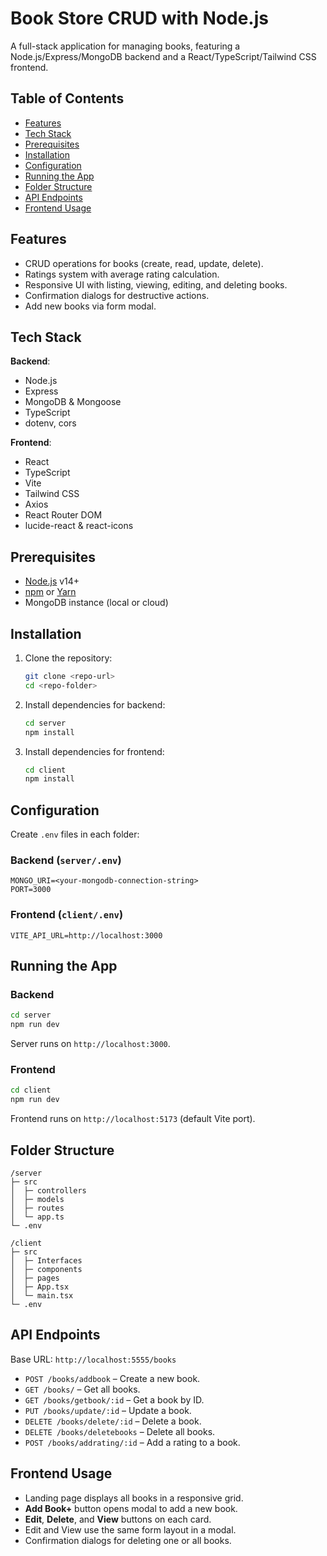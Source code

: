 # Book Store CRUD with Node.js

A full-stack application for managing books, featuring a Node.js/Express/MongoDB backend and a React/TypeScript/Tailwind CSS frontend.

## Table of Contents

- [Features](#features)
- [Tech Stack](#tech-stack)
- [Prerequisites](#prerequisites)
- [Installation](#installation)
- [Configuration](#configuration)
- [Running the App](#running-the-app)
- [Folder Structure](#folder-structure)
- [API Endpoints](#api-endpoints)
- [Frontend Usage](#frontend-usage)

## Features

- CRUD operations for books (create, read, update, delete).
- Ratings system with average rating calculation.
- Responsive UI with listing, viewing, editing, and deleting books.
- Confirmation dialogs for destructive actions.
- Add new books via form modal.

## Tech Stack

**Backend**:

- Node.js
- Express
- MongoDB & Mongoose
- TypeScript
- dotenv, cors

**Frontend**:

- React
- TypeScript
- Vite
- Tailwind CSS
- Axios
- React Router DOM
- lucide-react & react-icons

## Prerequisites

- [Node.js](https://nodejs.org/) v14+
- [npm](https://www.npmjs.com/) or [Yarn](https://yarnpkg.com/)
- MongoDB instance (local or cloud)

## Installation

1. Clone the repository:

   ```bash
   git clone <repo-url>
   cd <repo-folder>
   ```

2. Install dependencies for backend:

   ```bash
   cd server
   npm install
   ```

3. Install dependencies for frontend:

   ```bash
   cd client
   npm install
   ```

## Configuration

Create `.env` files in each folder:

### Backend (`server/.env`)

```dotenv
MONGO_URI=<your-mongodb-connection-string>
PORT=3000
```

### Frontend (`client/.env`)

```dotenv
VITE_API_URL=http://localhost:3000
```

## Running the App

### Backend

```bash
cd server
npm run dev
```

Server runs on `http://localhost:3000`.

### Frontend

```bash
cd client
npm run dev
```

Frontend runs on `http://localhost:5173` (default Vite port).

## Folder Structure

```
/server
├─ src
│  ├─ controllers
│  ├─ models
│  ├─ routes
│  └─ app.ts
└─ .env

/client
├─ src
│  ├─ Interfaces
│  ├─ components
│  ├─ pages
│  ├─ App.tsx
│  └─ main.tsx
└─ .env
```

## API Endpoints

Base URL: `http://localhost:5555/books`

- `POST /books/addbook` – Create a new book.
- `GET /books/` – Get all books.
- `GET /books/getbook/:id` – Get a book by ID.
- `PUT /books/update/:id` – Update a book.
- `DELETE /books/delete/:id` – Delete a book.
- `DELETE /books/deletebooks` – Delete all books.
- `POST /books/addrating/:id` – Add a rating to a book.

## Frontend Usage

- Landing page displays all books in a responsive grid.
- **Add Book+** button opens modal to add a new book.
- **Edit**, **Delete**, and **View** buttons on each card.
- Edit and View use the same form layout in a modal.
- Confirmation dialogs for deleting one or all books.

